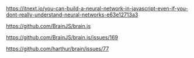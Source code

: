 https://itnext.io/you-can-build-a-neural-network-in-javascript-even-if-you-dont-really-understand-neural-networks-e63e12713a3


https://github.com/BrainJS/brain.js

https://github.com/BrainJS/brain.js/issues/169

https://github.com/harthur/brain/issues/77
